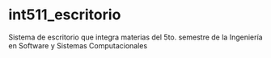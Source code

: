 # int511_escritorio
Sistema de escritorio que integra materias del 5to. semestre de la Ingeniería en Software y Sistemas Computacionales
